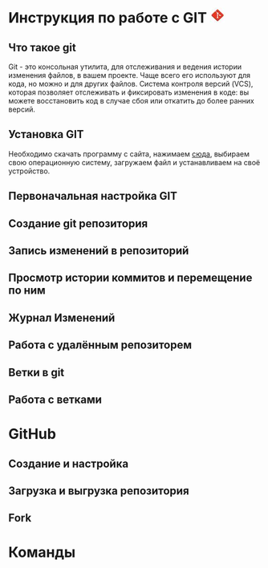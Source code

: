 # Инструкция по работе с GIT ![Logo](images/logo.jpg "logo")
## Что такое git
Git - это консольная утилита, для отслеживания и ведения истории изменения файлов, в вашем проекте. Чаще всего его используют для кода, но можно и для других файлов. Cистема контроля версий (VCS), которая позволяет отслеживать и фиксировать изменения в коде: вы можете восстановить код в случае сбоя или откатить до более ранних версий.
## Установка GIT

Необходимо скачать программу с сайта, нажимаем [сюда](https://git-scm.com/downloads), выбираем свою операционную систему, загружаем файл и устанавливаем на своё устройство. 
## Первоначальная настройка GIT



## Создание git репозитория



## Запись изменений в репозиторий



## Просмотр истории коммитов и перемещение по ним



## Журнал Изменений



## Работа с удалённым репозиторем



## Ветки в git



## Работа с ветками



# GitHub
## Создание и настройка



## Загрузка и выгрузка репозитория



## Fork



# Команды

